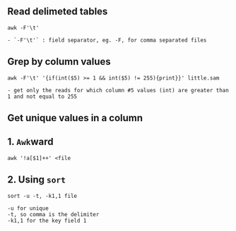 ## Read delimeted tables

    awk -F'\t' 

    - `-F'\t'` : field separator, eg. -F, for comma separated files

## Grep by column values

    awk -F'\t' '{if(int($5) >= 1 && int($5) != 255){print}}' little.sam
    
    - get only the reads for which column #5 values (int) are greater than 1 and not equal to 255  

## Get unique values in a column

## 1. `Awk`ward

    awk '!a[$1]++' <file


## 2. Using `sort`

    sort -u -t, -k1,1 file

    -u for unique
    -t, so comma is the delimiter
    -k1,1 for the key field 1
